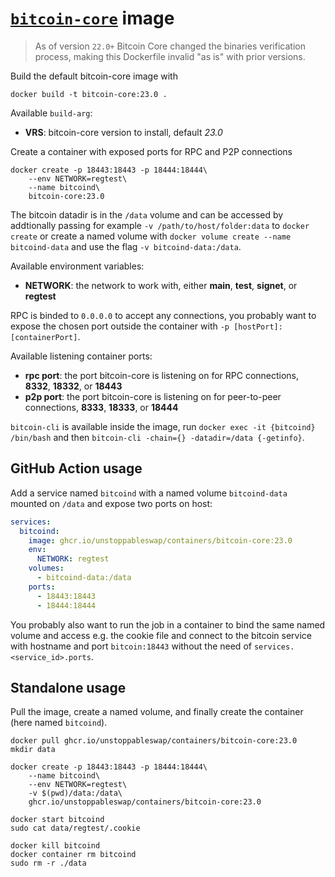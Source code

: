 # [`bitcoin-core`](https://github.com/bitcoin/bitcoin) image

> As of version `22.0+` Bitcoin Core changed the binaries verification process, making this Dockerfile invalid "as is" with prior versions.

Build the default bitcoin-core image with

```
docker build -t bitcoin-core:23.0 .
```

Available `build-arg`:

- **VRS**: bitcoin-core version to install, default _23.0_

Create a container with exposed ports for RPC and P2P connections

```
docker create -p 18443:18443 -p 18444:18444\
    --env NETWORK=regtest\
    --name bitcoind\
    bitcoin-core:23.0
```

The bitcoin datadir is in the `/data` volume and can be accessed by addtionally passing for example `-v /path/to/host/folder:data` to `docker create` or create a named volume with `docker volume create --name bitcoind-data` and use the flag `-v bitcoind-data:/data`.

Available environment variables:

- **NETWORK**: the network to work with, either **main**, **test**, **signet**, or **regtest**

RPC is binded to `0.0.0.0` to accept any connections, you probably want to expose the chosen port outside the container with `-p [hostPort]:[containerPort]`.

Available listening container ports:

- **rpc port**: the port bitcoin-core is listening on for RPC connections, **8332**, **18332**, or **18443**
- **p2p port**: the port bitcoin-core is listening on for peer-to-peer connections, **8333**, **18333**, or **18444**

`bitcoin-cli` is available inside the image, run `docker exec -it {bitcoind} /bin/bash` and then `bitcoin-cli -chain={} -datadir=/data {-getinfo}`.

## GitHub Action usage

Add a service named `bitcoind` with a named volume `bitcoind-data` mounted on `/data` and expose two ports on host:

```yaml
services:
  bitcoind:
    image: ghcr.io/unstoppableswap/containers/bitcoin-core:23.0
    env:
      NETWORK: regtest
    volumes:
      - bitcoind-data:/data
    ports:
      - 18443:18443
      - 18444:18444
```

You probably also want to run the job in a container to bind the same named volume and access e.g. the cookie file and connect to the bitcoin service with hostname and port `bitcoin:18443` without the need of `services.<service_id>.ports`.

## Standalone usage

Pull the image, create a named volume, and finally create the container (here named `bitcoind`).

```
docker pull ghcr.io/unstoppableswap/containers/bitcoin-core:23.0
mkdir data

docker create -p 18443:18443 -p 18444:18444\
    --name bitcoind\
    --env NETWORK=regtest\
    -v $(pwd)/data:/data\
    ghcr.io/unstoppableswap/containers/bitcoin-core:23.0

docker start bitcoind
sudo cat data/regtest/.cookie

docker kill bitcoind
docker container rm bitcoind
sudo rm -r ./data
```
